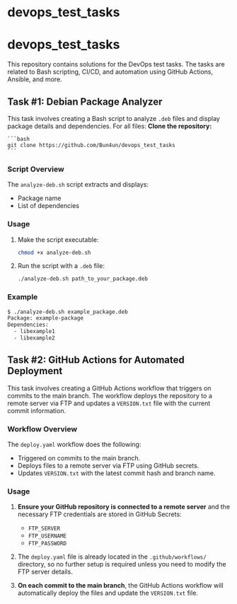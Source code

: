 # devops_test_tasks

# devops_test_tasks

This repository contains solutions for the DevOps test tasks. The tasks are related to Bash scripting, CI/CD, and automation using GitHub Actions, Ansible, and more.

## Task #1: Debian Package Analyzer

This task involves creating a Bash script to analyze `.deb` files and display package details and dependencies.
For all files:
**Clone the repository:**

    ```bash
    git clone https://github.com/Bun4un/devops_test_tasks
    ```


### Script Overview

The `analyze-deb.sh` script extracts and displays:
- Package name
- List of dependencies

### Usage

1. Make the script executable:
    ```bash
    chmod +x analyze-deb.sh
    ```

2. Run the script with a `.deb` file:
    ```bash
    ./analyze-deb.sh path_to_your_package.deb
    ```

### Example

```bash
$ ./analyze-deb.sh example_package.deb
Package: example-package
Dependencies:
  - libexample1
  - libexample2
```


## Task #2: GitHub Actions for Automated Deployment

This task involves creating a GitHub Actions workflow that triggers on commits to the main branch. The workflow deploys the repository to a remote server via FTP and updates a `VERSION.txt` file with the current commit information.

### Workflow Overview

The `deploy.yaml` workflow does the following:

- Triggered on commits to the main branch.
- Deploys files to a remote server via FTP using GitHub secrets.
- Updates `VERSION.txt` with the latest commit hash and branch name.

### Usage

1. **Ensure your GitHub repository is connected to a remote server** and the necessary FTP credentials are stored in GitHub Secrets:

    - `FTP_SERVER`
    - `FTP_USERNAME`
    - `FTP_PASSWORD`

2. The `deploy.yaml` file is already located in the `.github/workflows/` directory, so no further setup is required unless you need to modify the FTP server details.

3. **On each commit to the main branch**, the GitHub Actions workflow will automatically deploy the files and update the `VERSION.txt` file.

